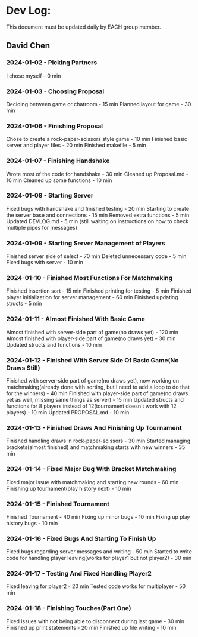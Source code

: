 # Dev Log:

This document must be updated daily by EACH group member.

## David Chen

### 2024-01-02 - Picking Partners
I chose myself - 0 min

### 2024-01-03 - Choosing Proposal
Deciding between game or chatroom - 15 min
Planned layout for game - 30 min

### 2024-01-06 - Finishing Proposal
Chose to create a rock-paper-scissors style game - 10 min
Finished basic server and player files - 20 min
Finished makefile - 5 min

### 2024-01-07 - Finishing Handshake
Wrote most of the code for handshake - 30 min
Cleaned up Proposal.md - 10 min
Cleaned up some functions - 10 min

### 2024-01-08 - Starting Server
Fixed bugs with handshake and finished testing - 20 min
Starting to create the server base and connections - 15 min
Removed extra functions - 5 min
Updated DEVLOG.md - 5 min
(still waiting on instructions on how to check multiple pipes for messages)


### 2024-01-09 - Starting Server Management of Players
Finished server side of select - 70 min
Deleted unnecessary code - 5 min
Fixed bugs with server - 10 min


### 2024-01-10 - Finished Most Functions For Matchmaking
Finished insertion sort - 15 min
Finished printing for testing - 5 min
Finished player initialization for server management - 60 min
Finished updating structs - 5 min


### 2024-01-11 - Almost Finished With Basic Game
Almost finished with server-side part of game(no draws yet) - 120 min
Almost finished with player-side part of game(no draws yet) - 30 min
Updated structs and functions - 10 min

### 2024-01-12 - Finished With Server Side Of Basic Game(No Draws Still)
Finished with server-side part of game(no draws yet), now working on matchmaking(already done with sorting, but I need to add a loop to do that for the winners) - 40 min
Finished with player-side part of game(no draws yet as well, missing same things as server) - 15 min
Updated structs and functions for 8 players instead of 12(tournament doesn't work with 12 players) - 10 min
Updated PROPOSAL.md - 10 min


### 2024-01-13 - Finished Draws And Finishing Up Tournament
Finished handling draws in rock-paper-scissors - 30 min
Started managing brackets(almost finished) and matchmaking starts with new winners - 35 min


### 2024-01-14 - Fixed Major Bug With Bracket Matchmaking
Fixed major issue with matchmaking and starting new rounds - 60 min
Finishing up tournament(play history next) - 10 min

### 2024-01-15 - Finished Tournament
Finished Tournament - 40 min
Fixing up minor bugs - 10 min
Fixing up play history bugs - 10 min

### 2024-01-16 - Fixed Bugs And Starting To Finish Up
Fixed bugs regarding server messages and writing - 50 min
Started to write code for handling player leaving(works for player1 but not player2) - 30 min


### 2024-01-17 - Testing And Fixed Handling Player2
Fixed leaving for player2 - 20 min
Tested code works for multiplayer - 50 min

### 2024-01-18 - Finishing Touches(Part One)
Fixed issues with not being able to disconnect during last game - 30 min
Finished up print statements - 20 min
Finished up file writing - 10 min


